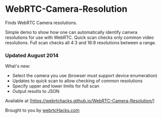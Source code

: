 WebRTC-Camera-Resolution
========================

Finds WebRTC Camera resolutions.

Simple demo to show how one can automatically identify camera resolutions for use with WebRTC.
Quick scan checks only common video resolutions.
Full scan checks all 4:3 and 16:9 resolutions between a range.

### Updated August 2014

What's new:
* Select the camera you use (browser must support device enumeration)
* Updates to quick scan to allow checking of common resolutions
* Specify upper and lower limits for full scan
* Output results to JSON
 
Available at [https://webrtchacks.github.io/WebRTC-Camera-Resolution/]
 
Brought to you by [webrtcHacks.com](http://webrtchacks.com)
